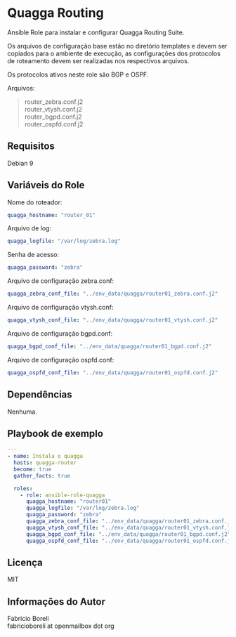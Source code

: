 Quagga Routing
==============
Ansible Role para instalar e configurar Quagga Routing Suite.  

Os arquivos de configuração base estão no diretório templates e devem ser copiados para o ambiente de execução, as configurações dos protocolos de roteamento devem ser realizadas nos respectivos arquivos.  

Os protocolos ativos neste role são BGP e OSPF.  

Arquivos:  
> router_zebra.conf.j2  
> router_vtysh.conf.j2  
> router_bgpd.conf.j2  
> router_ospfd.conf.j2  

Requisitos
----------
Debian 9  

Variáveis do Role
-----------------
Nome do roteador:
```yaml
quagga_hostname: "router_01" 
```

Arquivo de log:
```yaml
quagga_logfile: "/var/log/zebra.log"
```

Senha de acesso:
```yaml
quagga_password: "zebra"
```

Arquivo de configuração zebra.conf:
```yaml
quagga_zebra_conf_file: "../env_data/quagga/router01_zebra.conf.j2"
```

Arquivo de configuração vtysh.conf:
```yaml
quagga_vtysh_conf_file: "../env_data/quagga/router01_vtysh.conf.j2"
```

Arquivo de configuração bgpd.conf:
```yaml
quagga_bgpd_conf_file: "../env_data/quagga/router01_bgpd.conf.j2"
```

Arquivo de configuração ospfd.conf:
```yaml
quagga_ospfd_conf_file: "../env_data/quagga/router01_ospfd.conf.j2"
```

Dependências
------------

Nenhuma.

Playbook de exemplo
-------------------
```yaml
---
- name: Instala o quagga
  hosts: quagga-router
  become: true
  gather_facts: true

  roles:
    - role: ansible-role-quagga
      quagga_hostname: "router01"
      quagga_logfile: "/var/log/zebra.log"
      quagga_password: "zebra"
      quagga_zebra_conf_file: "../env_data/quagga/router01_zebra.conf.j2"
      quagga_vtysh_conf_file: "../env_data/quagga/router01_vtysh.conf.j2"
      quagga_bgpd_conf_file: "../env_data/quagga/router01_bgpd.conf.j2"
      quagga_ospfd_conf_file: "../env_data/quagga/router01_ospfd.conf.j2"
```

Licença
-------

MIT

Informações do Autor
--------------------

Fabricio Boreli  
fabricioboreli at openmailbox dot org
